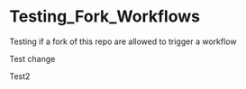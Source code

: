 # Testing_Fork_Workflows
Testing if a fork of this repo are allowed to trigger a workflow

Test change

Test2

